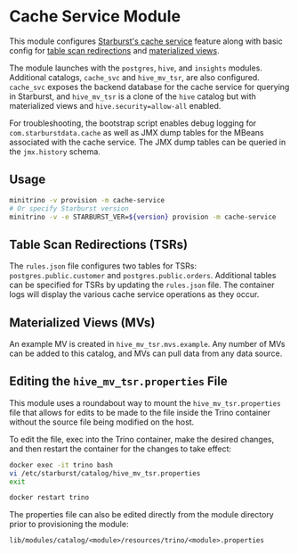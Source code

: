 # Cache Service Module

This module configures [Starburst's cache
service](https://docs.starburst.io/latest/admin/cache-service.html) feature
along with basic config for [table scan
redirections](https://docs.starburst.io/latest/admin/cache-service.html#enable-table-scan-redirections)
and [materialized
views](https://docs.starburst.io/latest/connector/starburst-hive.html#materialized-views).

The module launches with the `postgres`, `hive`, and `insights` modules.
Additional catalogs, `cache_svc` and `hive_mv_tsr`, are also configured.
`cache_svc` exposes the backend database for the cache service for querying in
Starburst, and `hive_mv_tsr` is a clone of the `hive` catalog but with
materialized views and `hive.security=allow-all` enabled.

For troubleshooting, the bootstrap script enables debug logging for
`com.starburstdata.cache` as well as JMX dump tables for the MBeans associated
with the cache service. The JMX dump tables can be queried in the `jmx.history`
schema.

## Usage

```sh
minitrino -v provision -m cache-service
# Or specify Starburst version
minitrino -v -e STARBURST_VER=${version} provision -m cache-service
```

## Table Scan Redirections (TSRs)

The `rules.json` file configures two tables for TSRs: `postgres.public.customer`
and `postgres.public.orders`. Additional tables can be specified for TSRs by
updating the `rules.json` file. The container logs will display the various
cache service operations as they occur.

## Materialized Views (MVs)

An example MV is created in `hive_mv_tsr.mvs.example`. Any number of MVs can be
added to this catalog, and MVs can pull data from any data source.

## Editing the `hive_mv_tsr.properties` File

This module uses a roundabout way to mount the `hive_mv_tsr.properties` file
that allows for edits to be made to the file inside the Trino container without
the source file being modified on the host.

To edit the file, exec into the Trino container, make the desired changes, and
then restart the container for the changes to take effect:

```sh
docker exec -it trino bash 
vi /etc/starburst/catalog/hive_mv_tsr.properties
exit

docker restart trino
```

The properties file can also be edited directly from the module directory prior
to provisioning the module:

```txt
lib/modules/catalog/<module>/resources/trino/<module>.properties
```

